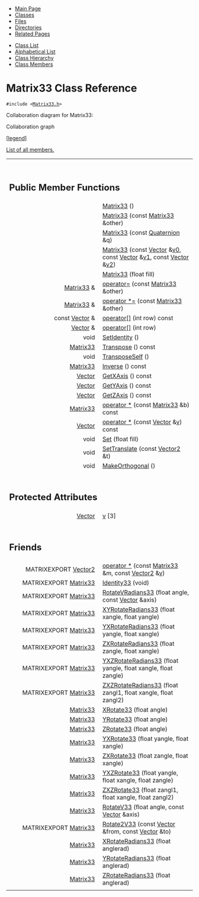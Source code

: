 <div class="tabs">

- [Main Page](index.md)
- <span id="current">[Classes](annotated.md)</span>
- [Files](files.md)
- [Directories](dirs.md)
- [Related Pages](pages.md)

</div>

<div class="tabs">

- [Class List](annotated.md)
- [Alphabetical List](classes.md)
- [Class Hierarchy](hierarchy.md)
- [Class Members](functions.md)

</div>

# Matrix33 Class Reference

`#include <`<a href="Matrix33_8h-source.md" class="el"><code>Matrix33.h</code></a>`>`

Collaboration diagram for Matrix33:

<span class="image placeholder" original-image-src="classMatrix33__coll__graph.gif" original-image-title="" border="0" usemap="#Matrix33__coll__map">Collaboration graph</span>

\[[legend](graph_legend.md)\]

[List of all members.](classMatrix33-members.md)

<table data-border="0" data-cellpadding="0" data-cellspacing="0">
<colgroup>
<col style="width: 50%" />
<col style="width: 50%" />
</colgroup>
<tbody>
<tr>
<td></td>
<td></td>
</tr>
<tr>
<td colspan="2"><br />
&#10;<h2 id="public-member-functions">Public Member Functions</h2></td>
</tr>
<tr>
<td class="memItemLeft" style="text-align: right;" data-nowrap="" data-valign="top"> </td>
<td class="memItemRight" data-valign="bottom"><a href="classMatrix33.md#5d541b57470b6b5699423cdf14288296" class="el">Matrix33</a> ()</td>
</tr>
<tr>
<td class="memItemLeft" style="text-align: right;" data-nowrap="" data-valign="top"> </td>
<td class="memItemRight" data-valign="bottom"><a href="classMatrix33.md#4c73a920e61b8e058a45d78d276e84e7" class="el">Matrix33</a> (const <a href="classMatrix33.md" class="el">Matrix33</a> &amp;other)</td>
</tr>
<tr>
<td class="memItemLeft" style="text-align: right;" data-nowrap="" data-valign="top"> </td>
<td class="memItemRight" data-valign="bottom"><a href="classMatrix33.md#78a74365d5e9ee2e7ce087c745abea87" class="el">Matrix33</a> (const <a href="classQuaternion.md" class="el">Quaternion</a> &amp;q)</td>
</tr>
<tr>
<td class="memItemLeft" style="text-align: right;" data-nowrap="" data-valign="top"> </td>
<td class="memItemRight" data-valign="bottom"><a href="classMatrix33.md#2a2322a712ec5467e62b027b1b029306" class="el">Matrix33</a> (const <a href="classVector.md" class="el">Vector</a> &amp;<a href="structTQAVGouraud.md" class="el">v0</a>, const <a href="classVector.md" class="el">Vector</a> &amp;<a href="Rave_8h.md#6654c734ccab8f440ff0825eb443dc7f" class="el">v1</a>, const <a href="classVector.md" class="el">Vector</a> &amp;<a href="Rave_8h.md#1b267619c4812cc46ee281747884ca50" class="el">v2</a>)</td>
</tr>
<tr>
<td class="memItemLeft" style="text-align: right;" data-nowrap="" data-valign="top"> </td>
<td class="memItemRight" data-valign="bottom"><a href="classMatrix33.md#5343ef2e0dbe7ff10c34d849f51fb0b4" class="el">Matrix33</a> (float fill)</td>
</tr>
<tr>
<td class="memItemLeft" style="text-align: right;" data-nowrap="" data-valign="top"><a href="classMatrix33.md" class="el">Matrix33</a> &amp; </td>
<td class="memItemRight" data-valign="bottom"><a href="classMatrix33.md#88d6927c5c485766716c80dd53abfb04" class="el">operator=</a> (const <a href="classMatrix33.md" class="el">Matrix33</a> &amp;other)</td>
</tr>
<tr>
<td class="memItemLeft" style="text-align: right;" data-nowrap="" data-valign="top"><a href="classMatrix33.md" class="el">Matrix33</a> &amp; </td>
<td class="memItemRight" data-valign="bottom"><a href="classMatrix33.md#dea9a2d7300dfb1c2f03dcfeb4add49d" class="el">operator *=</a> (const <a href="classMatrix33.md" class="el">Matrix33</a> &amp;other)</td>
</tr>
<tr>
<td class="memItemLeft" style="text-align: right;" data-nowrap="" data-valign="top">const <a href="classVector.md" class="el">Vector</a> &amp; </td>
<td class="memItemRight" data-valign="bottom"><a href="classMatrix33.md#c83e70d16af2690580e83e3e308baa56" class="el">operator[]</a> (int row) const</td>
</tr>
<tr>
<td class="memItemLeft" style="text-align: right;" data-nowrap="" data-valign="top"><a href="classVector.md" class="el">Vector</a> &amp; </td>
<td class="memItemRight" data-valign="bottom"><a href="classMatrix33.md#f9fe1cb2b05e91781b91213489f0f8ac" class="el">operator[]</a> (int row)</td>
</tr>
<tr>
<td class="memItemLeft" style="text-align: right;" data-nowrap="" data-valign="top">void </td>
<td class="memItemRight" data-valign="bottom"><a href="classMatrix33.md#d59f462f5cf3ab5702c6813842619a2f" class="el">SetIdentity</a> ()</td>
</tr>
<tr>
<td class="memItemLeft" style="text-align: right;" data-nowrap="" data-valign="top"><a href="classMatrix33.md" class="el">Matrix33</a> </td>
<td class="memItemRight" data-valign="bottom"><a href="classMatrix33.md#9be2484bb59f9757045dc03b05463ada" class="el">Transpose</a> () const</td>
</tr>
<tr>
<td class="memItemLeft" style="text-align: right;" data-nowrap="" data-valign="top">void </td>
<td class="memItemRight" data-valign="bottom"><a href="classMatrix33.md#9e6f899e0e0ac233a46bfbdd1ce01541" class="el">TransposeSelf</a> ()</td>
</tr>
<tr>
<td class="memItemLeft" style="text-align: right;" data-nowrap="" data-valign="top"><a href="classMatrix33.md" class="el">Matrix33</a> </td>
<td class="memItemRight" data-valign="bottom"><a href="classMatrix33.md#354fb8938cd1eb77d5dd2df81f85facf" class="el">Inverse</a> () const</td>
</tr>
<tr>
<td class="memItemLeft" style="text-align: right;" data-nowrap="" data-valign="top"><a href="classVector.md" class="el">Vector</a> </td>
<td class="memItemRight" data-valign="bottom"><a href="classMatrix33.md#de47ca08dac306ef3fc3bec670a913c0" class="el">GetXAxis</a> () const</td>
</tr>
<tr>
<td class="memItemLeft" style="text-align: right;" data-nowrap="" data-valign="top"><a href="classVector.md" class="el">Vector</a> </td>
<td class="memItemRight" data-valign="bottom"><a href="classMatrix33.md#558eaf2afb73de18b7c3af680cb49785" class="el">GetYAxis</a> () const</td>
</tr>
<tr>
<td class="memItemLeft" style="text-align: right;" data-nowrap="" data-valign="top"><a href="classVector.md" class="el">Vector</a> </td>
<td class="memItemRight" data-valign="bottom"><a href="classMatrix33.md#c3333f6ac3cff5098d7d24026186cdc6" class="el">GetZAxis</a> () const</td>
</tr>
<tr>
<td class="memItemLeft" style="text-align: right;" data-nowrap="" data-valign="top"><a href="classMatrix33.md" class="el">Matrix33</a> </td>
<td class="memItemRight" data-valign="bottom"><a href="classMatrix33.md#e96e17f3da6ecb36714bcd394dcfa614" class="el">operator *</a> (const <a href="classMatrix33.md" class="el">Matrix33</a> &amp;b) const</td>
</tr>
<tr>
<td class="memItemLeft" style="text-align: right;" data-nowrap="" data-valign="top"><a href="classVector.md" class="el">Vector</a> </td>
<td class="memItemRight" data-valign="bottom"><a href="classMatrix33.md#2e6b75e015e5a1546ba0d9a4883d7f59" class="el">operator *</a> (const <a href="classVector.md" class="el">Vector</a> &amp;<a href="structTQAVGouraud.md" class="el">v</a>) const</td>
</tr>
<tr>
<td class="memItemLeft" style="text-align: right;" data-nowrap="" data-valign="top">void </td>
<td class="memItemRight" data-valign="bottom"><a href="classMatrix33.md#aeaa5e9b85f5001254bd22e4792ae77a" class="el">Set</a> (float fill)</td>
</tr>
<tr>
<td class="memItemLeft" style="text-align: right;" data-nowrap="" data-valign="top">void </td>
<td class="memItemRight" data-valign="bottom"><a href="classMatrix33.md#6023d3237a5f0c776ec6b3b6bf0b6a2e" class="el">SetTranslate</a> (const <a href="classVector2.md" class="el">Vector2</a> &amp;t)</td>
</tr>
<tr>
<td class="memItemLeft" style="text-align: right;" data-nowrap="" data-valign="top">void </td>
<td class="memItemRight" data-valign="bottom"><a href="classMatrix33.md#9f72d8178e7d0c85c91e4fbbd67b47ce" class="el">MakeOrthogonal</a> ()</td>
</tr>
<tr>
<td colspan="2"><br />
&#10;<h2 id="protected-attributes">Protected Attributes</h2></td>
</tr>
<tr>
<td class="memItemLeft" style="text-align: right;" data-nowrap="" data-valign="top"><a href="classVector.md" class="el">Vector</a> </td>
<td class="memItemRight" data-valign="bottom"><a href="classMatrix33.md#f493789db894265c54fa31d991268ab8" class="el">v</a> [3]</td>
</tr>
<tr>
<td colspan="2"><br />
&#10;<h2 id="friends">Friends</h2></td>
</tr>
<tr>
<td class="memItemLeft" style="text-align: right;" data-nowrap="" data-valign="top">MATRIXEXPORT <a href="classVector2.md" class="el">Vector2</a> </td>
<td class="memItemRight" data-valign="bottom"><a href="classMatrix33.md#f15cd4952b22c771c6a75fd123912b71" class="el">operator *</a> (const <a href="classMatrix33.md" class="el">Matrix33</a> &amp;m, const <a href="classVector2.md" class="el">Vector2</a> &amp;<a href="structTQAVGouraud.md" class="el">v</a>)</td>
</tr>
<tr>
<td class="memItemLeft" style="text-align: right;" data-nowrap="" data-valign="top">MATRIXEXPORT <a href="classMatrix33.md" class="el">Matrix33</a> </td>
<td class="memItemRight" data-valign="bottom"><a href="classMatrix33.md#27ae8456c2ae140937e435ac4628672a" class="el">Identity33</a> (void)</td>
</tr>
<tr>
<td class="memItemLeft" style="text-align: right;" data-nowrap="" data-valign="top">MATRIXEXPORT <a href="classMatrix33.md" class="el">Matrix33</a> </td>
<td class="memItemRight" data-valign="bottom"><a href="classMatrix33.md#6d8713f8f25beebaa0d19efd802fdb6b" class="el">RotateVRadians33</a> (float angle, const <a href="classVector.md" class="el">Vector</a> &amp;axis)</td>
</tr>
<tr>
<td class="memItemLeft" style="text-align: right;" data-nowrap="" data-valign="top">MATRIXEXPORT <a href="classMatrix33.md" class="el">Matrix33</a> </td>
<td class="memItemRight" data-valign="bottom"><a href="classMatrix33.md#13f5334907b5d416d961751ad3ac4070" class="el">XYRotateRadians33</a> (float xangle, float yangle)</td>
</tr>
<tr>
<td class="memItemLeft" style="text-align: right;" data-nowrap="" data-valign="top">MATRIXEXPORT <a href="classMatrix33.md" class="el">Matrix33</a> </td>
<td class="memItemRight" data-valign="bottom"><a href="classMatrix33.md#ddcac8a2a717aff88afe853d94ff5e1a" class="el">YXRotateRadians33</a> (float yangle, float xangle)</td>
</tr>
<tr>
<td class="memItemLeft" style="text-align: right;" data-nowrap="" data-valign="top">MATRIXEXPORT <a href="classMatrix33.md" class="el">Matrix33</a> </td>
<td class="memItemRight" data-valign="bottom"><a href="classMatrix33.md#89d582fba019a45a775572f3b4167cb6" class="el">ZXRotateRadians33</a> (float zangle, float xangle)</td>
</tr>
<tr>
<td class="memItemLeft" style="text-align: right;" data-nowrap="" data-valign="top">MATRIXEXPORT <a href="classMatrix33.md" class="el">Matrix33</a> </td>
<td class="memItemRight" data-valign="bottom"><a href="classMatrix33.md#5a7925340763ed12816f8d8b31920c7d" class="el">YXZRotateRadians33</a> (float yangle, float xangle, float zangle)</td>
</tr>
<tr>
<td class="memItemLeft" style="text-align: right;" data-nowrap="" data-valign="top">MATRIXEXPORT <a href="classMatrix33.md" class="el">Matrix33</a> </td>
<td class="memItemRight" data-valign="bottom"><a href="classMatrix33.md#acb01a82f76220c50a5ad50c3aa2606f" class="el">ZXZRotateRadians33</a> (float zangl1, float xangle, float zangl2)</td>
</tr>
<tr>
<td class="memItemLeft" style="text-align: right;" data-nowrap="" data-valign="top"><a href="classMatrix33.md" class="el">Matrix33</a> </td>
<td class="memItemRight" data-valign="bottom"><a href="classMatrix33.md#60694456fa864eb9fd0fbe7179d6d614" class="el">XRotate33</a> (float angle)</td>
</tr>
<tr>
<td class="memItemLeft" style="text-align: right;" data-nowrap="" data-valign="top"><a href="classMatrix33.md" class="el">Matrix33</a> </td>
<td class="memItemRight" data-valign="bottom"><a href="classMatrix33.md#34f0f2c3d7bf495acd1139f0e955ec43" class="el">YRotate33</a> (float angle)</td>
</tr>
<tr>
<td class="memItemLeft" style="text-align: right;" data-nowrap="" data-valign="top"><a href="classMatrix33.md" class="el">Matrix33</a> </td>
<td class="memItemRight" data-valign="bottom"><a href="classMatrix33.md#86a327cd77178ab1cde5454e8b4a6f6c" class="el">ZRotate33</a> (float angle)</td>
</tr>
<tr>
<td class="memItemLeft" style="text-align: right;" data-nowrap="" data-valign="top"><a href="classMatrix33.md" class="el">Matrix33</a> </td>
<td class="memItemRight" data-valign="bottom"><a href="classMatrix33.md#9c9c0268eb98a23cd825e8ec9f82815d" class="el">YXRotate33</a> (float yangle, float xangle)</td>
</tr>
<tr>
<td class="memItemLeft" style="text-align: right;" data-nowrap="" data-valign="top"><a href="classMatrix33.md" class="el">Matrix33</a> </td>
<td class="memItemRight" data-valign="bottom"><a href="classMatrix33.md#7814ee8a34666d68ebc117e6107fe191" class="el">ZXRotate33</a> (float zangle, float xangle)</td>
</tr>
<tr>
<td class="memItemLeft" style="text-align: right;" data-nowrap="" data-valign="top"><a href="classMatrix33.md" class="el">Matrix33</a> </td>
<td class="memItemRight" data-valign="bottom"><a href="classMatrix33.md#b87bf0da3b554d1b3e7ed5235e0f5923" class="el">YXZRotate33</a> (float yangle, float xangle, float zangle)</td>
</tr>
<tr>
<td class="memItemLeft" style="text-align: right;" data-nowrap="" data-valign="top"><a href="classMatrix33.md" class="el">Matrix33</a> </td>
<td class="memItemRight" data-valign="bottom"><a href="classMatrix33.md#71d1ac961dee820d368d53e79adf65a8" class="el">ZXZRotate33</a> (float zangl1, float xangle, float zangl2)</td>
</tr>
<tr>
<td class="memItemLeft" style="text-align: right;" data-nowrap="" data-valign="top"><a href="classMatrix33.md" class="el">Matrix33</a> </td>
<td class="memItemRight" data-valign="bottom"><a href="classMatrix33.md#662ae926e6599cad3408600afa7833da" class="el">RotateV33</a> (float angle, const <a href="classVector.md" class="el">Vector</a> &amp;axis)</td>
</tr>
<tr>
<td class="memItemLeft" style="text-align: right;" data-nowrap="" data-valign="top">MATRIXEXPORT <a href="classMatrix33.md" class="el">Matrix33</a> </td>
<td class="memItemRight" data-valign="bottom"><a href="classMatrix33.md#bef8283f7cb54eb6226eb684b3e41813" class="el">Rotate2V33</a> (const <a href="classVector.md" class="el">Vector</a> &amp;from, const <a href="classVector.md" class="el">Vector</a> &amp;to)</td>
</tr>
<tr>
<td class="memItemLeft" style="text-align: right;" data-nowrap="" data-valign="top"><a href="classMatrix33.md" class="el">Matrix33</a> </td>
<td class="memItemRight" data-valign="bottom"><a href="classMatrix33.md#889f72090eee4546377cdce79ba1d212" class="el">XRotateRadians33</a> (float anglerad)</td>
</tr>
<tr>
<td class="memItemLeft" style="text-align: right;" data-nowrap="" data-valign="top"><a href="classMatrix33.md" class="el">Matrix33</a> </td>
<td class="memItemRight" data-valign="bottom"><a href="classMatrix33.md#42dffcda8f9f377df325ba611695cd1d" class="el">YRotateRadians33</a> (float anglerad)</td>
</tr>
<tr>
<td class="memItemLeft" style="text-align: right;" data-nowrap="" data-valign="top"><a href="classMatrix33.md" class="el">Matrix33</a> </td>
<td class="memItemRight" data-valign="bottom"><a href="classMatrix33.md#4853f244734d6f957de647aa8eda2de8" class="el">ZRotateRadians33</a> (float anglerad)</td>
</tr>
<tr>
<td class="memItemLeft" style="text-align: right;" data-nowrap="" data-valign="top"><a hre